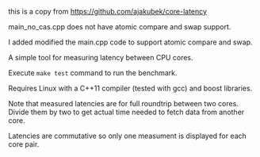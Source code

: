 this is a copy from https://github.com/ajakubek/core-latency 

main_no_cas.cpp does not have atomic compare and swap support. 

I added modified the main.cpp code to support atomic compare and swap.

A simple tool for measuring latency between CPU cores.

Execute `make test` command to run the benchmark.

Requires Linux with a C++11 compiler (tested with gcc) and boost libraries.

Note that measured latencies are for full roundtrip between two cores.
Divide them by two to get actual time needed to fetch data from another core.

Latencies are commutative so only one measument is displayed for each core pair.
